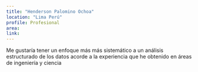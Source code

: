 ```yaml
---
title: "Henderson Palomino Ochoa"
location: "Lima Perú"
profile: Profesional
area: 
link: 
---
```


Me gustaría tener un enfoque más más sistemático a un análisis estructurado de los datos acorde a la experiencia que he obtenido en áreas de ingeniería y ciencia